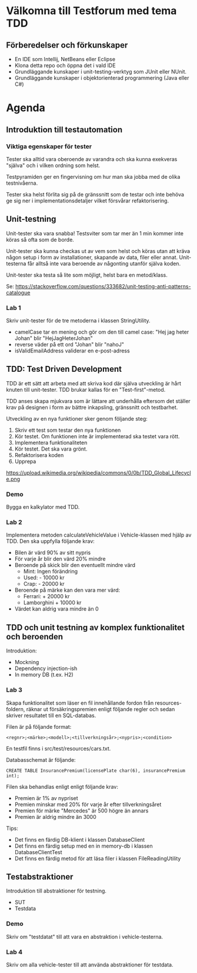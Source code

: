 # Välkomna till Testforum med tema TDD

## Förberedelser och förkunskaper

- En IDE som Intellij, NetBeans eller Eclipse
- Klona detta repo och öppna det i vald IDE
- Grundläggande kunskaper i unit-testing-verktyg som JUnit eller NUnit.
- Grundläggande kunskaper i objektorienterad programmering (Java eller C#)

# Agenda

## Introduktion till testautomation

### Viktiga egenskaper för tester

Tester ska alltid vara oberoende av varandra och ska kunna
exekveras "själva" och i vilken ordning som helst.

Testpyramiden ger en fingervisning om hur man ska jobba med de
olika testnivåerna.

Tester ska helst förlita sig på de gränssnitt som de testar och
inte behöva ge sig ner i implementationsdetaljer vilket försvårar
refaktorisering.

## Unit-testning

Unit-tester ska vara snabba! Testsviter som tar mer än 1 min 
kommer inte köras så ofta som de borde.

Unit-tester ska kunna checkas ut av vem som helst och köras utan
att kräva någon setup i form av installationer, skapande av data,
filer eller annat. Unit-testerna får alltså inte vara beroende av
någonting utanför själva koden.

Unit-tester ska testa så lite som möjligt, helst bara en metod/klass.

Se: https://stackoverflow.com/questions/333682/unit-testing-anti-patterns-catalogue

### Lab 1

Skriv unit-tester för de tre metoderna i klassen StringUtility.

- camelCase tar en mening och gör om den till camel case: "Hej jag heter Johan" blir "HejJagHeterJohan"
- reverse väder på ett ord "Johan" blir "nahoJ"
- isValidEmailAddress validerar en e-post-adress

## TDD: Test Driven Development

TDD är ett sätt att arbeta med att skriva kod där själva utveckling är
hårt knuten till unit-tester. TDD brukar kallas för en "Test-first"-metod.

TDD anses skapa mjukvara som är lättare att underhålla eftersom det ställer
krav på designen i form av bättre inkapsling, gränssnitt och testbarhet.

Utveckling av en nya funktioner sker genom följande steg:

1. Skriv ett test som testar den nya funktionen
2. Kör testet. Om funktionen inte är implementerad ska testet vara rött.
3. Implementera funktionaliteten
4. Kör testet. Det ska vara grönt.
5. Refaktorisera koden
6. Upprepa

https://upload.wikimedia.org/wikipedia/commons/0/0b/TDD_Global_Lifecycle.png

### Demo

Bygga en kalkylator med TDD.

### Lab 2

Implementera metoden calculateVehicleValue i Vehicle-klassen med hjälp av TDD. 
Den ska uppfylla följande krav:

- Bilen är värd 90% av sitt nypris
- För varje år blir den värd 20% mindre
- Beroende på skick blir den eventuellt mindre värd
  - Mint: Ingen förändring
  - Used: - 10000 kr
  - Crap: - 20000 kr
- Beroende på märke kan den vara mer värd:
  - Ferrari: + 20000 kr
  - Lamborghini + 10000 kr
- Värdet kan aldrig vara mindre än 0


## TDD och unit testning av komplex funktionalitet och beroenden

Introduktion:

- Mockning
- Dependency injection-ish
- In memory DB (t.ex. H2)

### Lab 3

Skapa funktionalitet som läser en fil innehållande fordon
från resources-foldern, räknar ut försäkringspremien enligt 
följande regler och sedan skriver resultatet till en SQL-databas.

Filen är på följande format:

    <regnr>;<märke>;<modell>;<tillverkningsår>;<nypris>;<condition>

En testfil finns i src/test/resources/cars.txt.

Databasschemat är följande:

    CREATE TABLE InsurancePremium(licensePlate char(6), insurancePremium int);

Filen ska behandlas enligt enligt följande krav:

- Premien är 1% av nypriset
- Premien minskar med 20% för varje år efter tillverkningsåret
- Premien för märke "Mercedes" är 500 högre än annars
- Premien är aldrig mindre än 3000

Tips:

- Det finns en färdig DB-klient i klassen DatabaseClient
- Det finns en färdig setup med en in memory-db i klassen DatabaseClientTest
- Det finns en färdig metod för att läsa filer i klassen FileReadingUtility
    
## Testabstraktioner

Introduktion till abstraktioner för testning.

- SUT
- Testdata

### Demo

Skriv om "testdatat" till att vara en abstraktion i vehicle-testerna.

### Lab 4

Skriv om alla vehicle-tester till att använda abstraktioner för
testdata.
